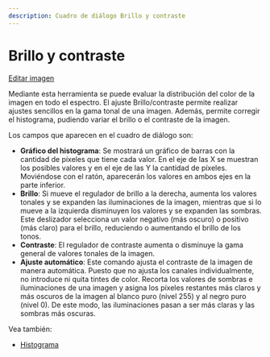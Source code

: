 ```yaml
---
description: Cuadro de diálogo Brillo y contraste
---
```


# Brillo y contraste

[Editar imagen](../fichas-de-herramientas/ficha-de-herramientas-imagen/editar-imagen.md)

Mediante esta herramienta se puede evaluar la distribución del color de la imagen en todo el espectro. El ajuste Brillo/contraste permite realizar ajustes sencillos en la gama tonal de una imagen. Además, permite corregir el histograma, pudiendo variar el brillo o el contraste de la imagen.

Los campos que aparecen en el cuadro de diálogo son:

* **Gráfico del histograma**: Se mostrará un gráfico de barras con la cantidad de píxeles que tiene cada valor. En el eje de las X se muestran los posibles valores y en el eje de las Y la cantidad de píxeles. Moviéndose con el ratón, aparecerán los valores en ambos ejes en la parte inferior.
* **Brillo**: Si mueve el regulador de brillo a la derecha, aumenta los valores tonales y se expanden las iluminaciones de la imagen, mientras que si lo mueve a la izquierda disminuyen los valores y se expanden las sombras. Este deslizador selecciona un valor negativo \(más oscuro\) o positivo \(más claro\) para el brillo, reduciendo o aumentando el brillo de los tonos.
* **Contraste**: El regulador de contraste aumenta o disminuye la gama general de valores tonales de la imagen.
* **Ajuste automático**: Este comando ajusta el contraste de la imagen de manera automática. Puesto que no ajusta los canales individualmente, no introduce ni quita tintes de color. Recorta los valores de sombras e iluminaciones de una imagen y asigna los píxeles restantes más claros y más oscuros de la imagen al blanco puro \(nivel 255\) y al negro puro \(nivel 0\). De este modo, las iluminaciones pasan a ser más claras y las sombras más oscuras.

Vea también:

* [Histograma](histograma.md)

